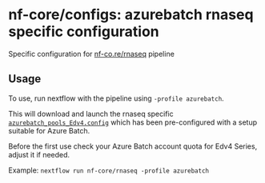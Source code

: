 # nf-core/configs: azurebatch rnaseq specific configuration

Specific configuration for [nf-co.re/rnaseq](https://nf-co.re/rnaseq) pipeline

## Usage

To use, run nextflow with the pipeline using `-profile azurebatch`.

This will download and launch the rnaseq specific [`azurebatch_pools_Edv4.config`](../../../conf/pipeline/rnaseq/azurebatch_pools_Edv4.config) which has been pre-configured with a setup suitable for Azure Batch.

Before the first use check your Azure Batch account quota for Edv4 Series, adjust it if needed.

Example: `nextflow run nf-core/rnaseq -profile azurebatch`
